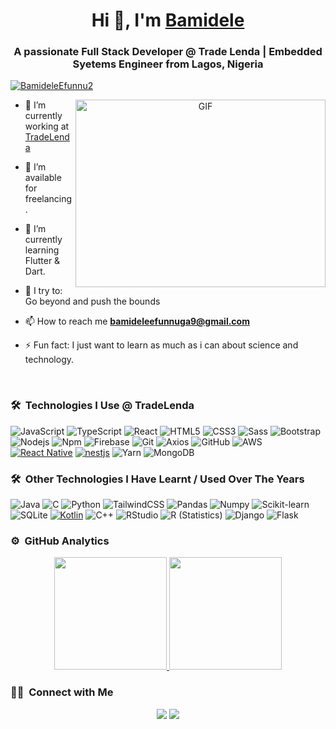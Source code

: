 <h1 align="center">Hi 👋, I'm <a href="https://linkedin.com/in/befunnuga/" target="blank">
Bamidele</a></h1>
<h3 align="center">A passionate Full Stack Developer @ Trade Lenda | Embedded Syetems Engineer from Lagos, Nigeria</h3>

<p align="left"> <a href="https://twitter.com/BamideleEfunnu2" target="blank"><img src="https://img.shields.io/twitter/follow/BamideleEfunnu2?logo=twitter&style=for-the-badge" alt="BamideleEfunnu2" /></a> </p>

<a target="_blank" align="center">
  <img align="right" top="500" height="300" width="400" alt="GIF" src="https://media.giphy.com/media/SWoSkN6DxTszqIKEqv/giphy.gif">
</a>

- 🔭 I’m currently working at <a href="https://tradelenda.com" target="blank">TradeLenda</a>

- 🤝 I’m available for freelancing.

- 🌱 I’m currently learning Flutter & Dart.
  
- 🧗 I try to: Go beyond and push the bounds
  
- 📫 How to reach me **bamideleefunnuga9@gmail.com**
  
- ⚡ Fun fact: I just want to learn as much as i can about science and technology.

<br/>

### 🛠 &nbsp;Technologies I Use @ TradeLenda
![JavaScript](https://img.shields.io/badge/-JavaScript-%23F7DF1C?style=for-the-badge&logo=javascript&logoColor=000000&labelColor=%23F7DF1C&color=%23FFCE5A)
![TypeScript](https://img.shields.io/badge/-TypeScript-000000?style=for-the-badge&logo=typescript)
![React](https://img.shields.io/badge/-React-61DAFB?style=for-the-badge&logo=react&logoColor=ffffff)
![HTML5](https://img.shields.io/badge/-HTML5-%23E44D27?style=for-the-badge&logo=html5&logoColor=ffffff)
![CSS3](https://img.shields.io/badge/-CSS3-%231572B6?style=for-the-badge&logo=css3)
![Sass](https://img.shields.io/badge/-Sass-%23CC6699?style=for-the-badge&logo=sass&logoColor=ffffff)
![Bootstrap](https://img.shields.io/badge/-Bootstrap-563D7C?style=for-the-badge&logo=Bootstrap)
![Nodejs](https://img.shields.io/badge/-Nodejs-339933?style=for-the-badge&logo=Node.js&logoColor=ffffff)
![Npm](https://img.shields.io/badge/-npm-CB3837?style=for-the-badge&logo=npm)
![Firebase](https://img.shields.io/badge/-Firebase-FFCA28?style=for-the-badge&logo=firebase&logoColor=ffffff)
![Git](https://img.shields.io/badge/-Git-%23F05032?style=for-the-badge&logo=git&logoColor=%23ffffff)
![Axios](https://img.shields.io/badge/Axios-5A29E4?style=for-the-badge&logo=Axios&logoColor=white)
![GitHub](https://img.shields.io/badge/-GitHub-181717?style=for-the-badge&logo=github)
![AWS](https://img.shields.io/badge/AWS-%23FF9900.svg?style=for-the-badge&logo=amazon-aws&logoColor=white)
<a href="#"><img alt="React Native" src="https://img.shields.io/badge/React_Native-20232A?style=for-the-badge&logo=react&logoColor=61DAFB"></a>
<a href="#"><img alt="nestjs" src="https://img.shields.io/badge/NestJS-E0234E?style=for-the-badge&logo=nestjs&logoColor=%23ffffff"></a>
![Yarn](https://img.shields.io/badge/yarn-%232C8EBB.svg?style=for-the-badge&logo=yarn&logoColor=white)
![MongoDB](https://img.shields.io/badge/MongoDB-%234ea94b.svg?style=for-the-badge&logo=mongodb&logoColor=white)



### 🛠 &nbsp;Other Technologies I Have Learnt / Used Over The Years

![Java](http://img.shields.io/badge/-Java-5B4638?style=for-the-badge&logo=java&logoColor=ffffff)
![C](http://img.shields.io/badge/-C-A8B9CC?style=for-the-badge&logo=c&logoColor=ffffff)
![Python](http://img.shields.io/badge/-Python-3776AB?style=for-the-badge&logo=python&logoColor=ffffff)
![TailwindCSS](https://img.shields.io/badge/tailwindcss-%2338B2AC.svg?style=for-the-badge&logo=tailwind-css&logoColor=white)
![Pandas](https://img.shields.io/badge/Pandas-150458?style=for-the-badge&logo=pandas&logoColor=white)
![Numpy](https://img.shields.io/badge/Numpy-013243?style=for-the-badge&logo=Numpy&logoColor=white)
![Scikit-learn](https://img.shields.io/badge/ScikitLearn-F7931E?style=for-the-badge&logo=Scikit-learn&logoColor=white)
![SQLite](https://img.shields.io/badge/-sqlite-003B57?style=for-the-badge&logo=sqlite)
<a href="#"><img alt="Kotlin" src="https://img.shields.io/badge/Kotlin-7F52FF?style=for-the-badge&logo=kotlin&logoColor=61DAFB"></a>
![C++](https://img.shields.io/badge/-C++-05122A?style=for-the-badge&logo=C%2B%2B&logoColor=00599C)
![RStudio](https://img.shields.io/badge/-RStudio-05122A?style=for-the-badge&logo=rstudio)
![R (Statistics)](https://img.shields.io/badge/-R-05122A?style=for-the-badge&logo=R&logoColor=276DC3)
![Django](https://img.shields.io/badge/-Django-05122A?style=for-the-badge&logo=django&logoColor=092E20)
![Flask](https://img.shields.io/badge/-Flask-05122A?style=for-the-badge&logo=flask)


### ⚙️ &nbsp;GitHub Analytics

<p align="center">
<a href="https://github.com/efunnuga-bamidele">
  <img height="180em" src="https://github-readme-stats-eight-theta.vercel.app/api?username=efunnuga-bamidele&show_icons=true&theme=algolia&include_all_commits=true&count_private=true"/>
  <img height="180em" src="https://github-readme-stats-eight-theta.vercel.app/api/top-langs/?username=efunnuga-bamidele&layout=compact&langs_count=8&theme=algolia&count_private=true"/>
</a>
</p>

### 🤝🏻 &nbsp;Connect with Me

<p align="center">
<a href="https://linkedin.com/in/befunnuga"><img src="https://img.shields.io/badge/-Bamidele%20Efunnuga-0077B5?style=flat&logo=Linkedin&logoColor=white"/></a>
<a href="mailto:bamideleefunnuga9@gmail.com"><img src="https://img.shields.io/badge/-bamideleefunnuga9@gmail.com-D14836?style=flat&logo=Gmail&logoColor=white"/></a>
</p>
